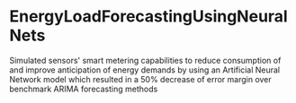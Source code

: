 # EnergyLoadForecastingUsingNeuralNets
Simulated sensors' smart metering capabilities to reduce consumption of and improve anticipation of energy demands by using an Artificial Neural Network model which resulted in a 50% decrease of error margin over benchmark ARIMA forecasting methods
